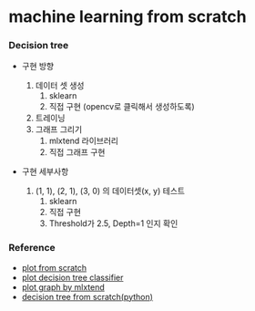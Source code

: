 machine learning from scratch
=

### Decision tree 

- 구현 방향
	1. 데이터 셋 생성
		1. sklearn
		2. 직접 구현 (opencv로 클릭해서 생성하도록)
	2. 트레이닝
	3. 그래프 그리기
		1. mlxtend 라이브러리
		2. 직접 그래프 구현

- 구현 세부사항
	1. (1, 1), (2, 1), (3, 0) 의 데이터셋(x, y) 테스트
		1. sklearn
		2. 직접 구현
		3. Threshold가 2.5, Depth=1 인지 확인


### Reference
- [plot from scratch](https://towardsdatascience.com/hands-on-guide-to-plotting-a-decision-surface-for-ml-in-python-149710ee2a0e)
- [plot decision tree classifier](https://injo.tistory.com/15)
- [plot graph by mlxtend](http://rasbt.github.io/mlxtend/user_guide/plotting/plot_decision_regions/#api)
- [decision tree from scratch(python)](https://towardsdatascience.com/decision-tree-from-scratch-in-python-46e99dfea775)

